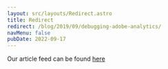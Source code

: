 ```yaml
---
layout: src/layouts/Redirect.astro
title: Redirect
redirect: /blog/2019/09/debugging-adobe-analytics/
navMenu: false
pubDate: 2022-09-17
---
```

<div>
Our article feed can be found <a href="/blog/2019/09/debugging-adobe-analytics/">here</a>
</div>
